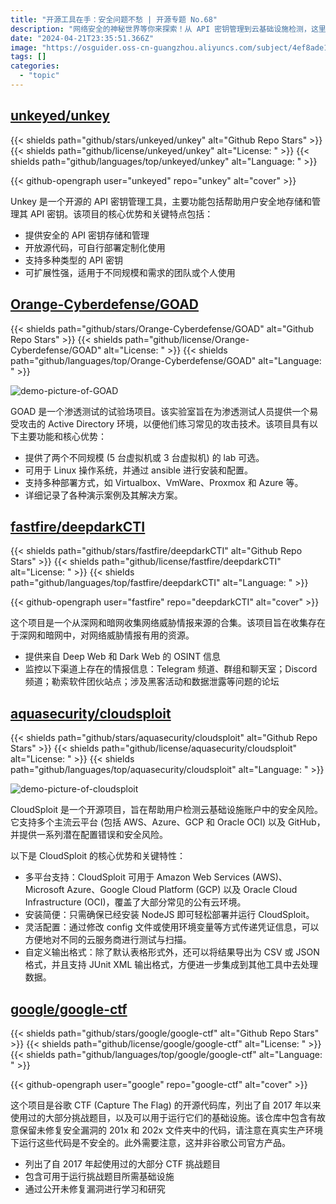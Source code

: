 ```yaml
---
title: "开源工具在手：安全问题不愁 | 开源专题 No.68"
description: "网络安全的神秘世界等你来探索！从 API 密钥管理到云基础设施检测，这里有各种开源项目，助你打造坚固的网络防线！"
date: "2024-04-21T23:35:51.366Z"
image: "https://osguider.oss-cn-guangzhou.aliyuncs.com/subject/4ef8ade1ed3a298d20f885b529e99856.png"
tags: []
categories:
  - "topic"
---
```


## [unkeyed/unkey](https://github.com/unkeyed/unkey)

{{< shields path="github/stars/unkeyed/unkey" alt="Github Repo Stars" >}} {{< shields path="github/license/unkeyed/unkey" alt="License: " >}} {{< shields path="github/languages/top/unkeyed/unkey" alt="Language: " >}}

{{< github-opengraph user="unkeyed" repo="unkey" alt="cover" >}}

Unkey 是一个开源的 API 密钥管理工具，主要功能包括帮助用户安全地存储和管理其 API 密钥。该项目的核心优势和关键特点包括：

- 提供安全的 API 密钥存储和管理
- 开放源代码，可自行部署定制化使用
- 支持多种类型的 API 密钥
- 可扩展性强，适用于不同规模和需求的团队或个人使用
  
## [Orange-Cyberdefense/GOAD](https://github.com/Orange-Cyberdefense/GOAD)

{{< shields path="github/stars/Orange-Cyberdefense/GOAD" alt="Github Repo Stars" >}} {{< shields path="github/license/Orange-Cyberdefense/GOAD" alt="License: " >}} {{< shields path="github/languages/top/Orange-Cyberdefense/GOAD" alt="Language: " >}}

![demo-picture-of-GOAD](https://picgo-daily.oss-cn-guangzhou.aliyuncs.com/picgo-daily/2023/8a5f03c7ab5dce088944755529ec0ca2.png)

GOAD 是一个渗透测试的试验场项目。该实验室旨在为渗透测试人员提供一个易受攻击的 Active Directory 环境，以便他们练习常见的攻击技术。该项目具有以下主要功能和核心优势：

- 提供了两个不同规模 (5 台虚拟机或 3 台虚拟机) 的 lab 可选。
- 可用于 Linux 操作系统，并通过 ansible 进行安装和配置。
- 支持多种部署方式，如 Virtualbox、VmWare、Proxmox 和 Azure 等。
- 详细记录了各种演示案例及其解决方案。
  
## [fastfire/deepdarkCTI](https://github.com/fastfire/deepdarkCTI)

{{< shields path="github/stars/fastfire/deepdarkCTI" alt="Github Repo Stars" >}} {{< shields path="github/license/fastfire/deepdarkCTI" alt="License: " >}} {{< shields path="github/languages/top/fastfire/deepdarkCTI" alt="Language: " >}}

{{< github-opengraph user="fastfire" repo="deepdarkCTI" alt="cover" >}}

这个项目是一个从深网和暗网收集网络威胁情报来源的合集。该项目旨在收集存在于深网和暗网中，对网络威胁情报有用的资源。

- 提供来自 Deep Web 和 Dark Web 的 OSINT 信息
- 监控以下渠道上存在的情报信息：Telegram 频道、群组和聊天室；Discord 频道；勒索软件团伙站点；涉及黑客活动和数据泄露等问题的论坛
  
## [aquasecurity/cloudsploit](https://github.com/aquasecurity/cloudsploit)

{{< shields path="github/stars/aquasecurity/cloudsploit" alt="Github Repo Stars" >}} {{< shields path="github/license/aquasecurity/cloudsploit" alt="License: " >}} {{< shields path="github/languages/top/aquasecurity/cloudsploit" alt="Language: " >}}

![demo-picture-of-cloudsploit](https://picgo-daily.oss-cn-guangzhou.aliyuncs.com/picgo-daily/2023/929ff710926f30f7bd6579cdab36dc60.png)

CloudSploit 是一个开源项目，旨在帮助用户检测云基础设施账户中的安全风险。它支持多个主流云平台 (包括 AWS、Azure、GCP 和 Oracle OCI) 以及 GitHub，并提供一系列潜在配置错误和安全风险。

以下是 CloudSploit 的核心优势和关键特性：

- 多平台支持：CloudSploit 可用于 Amazon Web Services (AWS)、Microsoft Azure、Google Cloud Platform (GCP) 以及 Oracle Cloud Infrastructure (OCI)，覆盖了大部分常见的公有云环境。
- 安装简便：只需确保已经安装 NodeJS 即可轻松部署并运行 CloudSploit。
- 灵活配置：通过修改 config 文件或使用环境变量等方式传递凭证信息，可以方便地对不同的云服务商进行测试与扫描。
- 自定义输出格式：除了默认表格形式外，还可以将结果导出为 CSV 或 JSON 格式，并且支持 JUnit XML 输出格式，方便进一步集成到其他工具中去处理数据。
  
## [google/google-ctf](https://github.com/google/google-ctf)

{{< shields path="github/stars/google/google-ctf" alt="Github Repo Stars" >}} {{< shields path="github/license/google/google-ctf" alt="License: " >}} {{< shields path="github/languages/top/google/google-ctf" alt="Language: " >}}

{{< github-opengraph user="google" repo="google-ctf" alt="cover" >}}

这个项目是谷歌 CTF (Capture The Flag) 的开源代码库，列出了自 2017 年以来使用过的大部分挑战题目，以及可以用于运行它们的基础设施。该仓库中包含有故意保留未修复安全漏洞的 201x 和 202x 文件夹中的代码，请注意在真实生产环境下运行这些代码是不安全的。此外需要注意，这并非谷歌公司官方产品。

- 列出了自 2017 年起使用过的大部分 CTF 挑战题目
- 包含可用于运行挑战题目所需基础设施
- 通过公开未修复漏洞进行学习和研究
  
